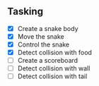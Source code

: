 ## Tasking
- [x] Create a snake body
- [x] Move the snake
- [x] Control the snake
- [x] Detect collision with food
- [ ] Create a scoreboard
- [ ] Detect collision with wall
- [ ] Detect collision with tail